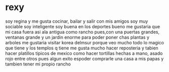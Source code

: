 # rexy 
soy regina y me gusta cocinar, bailar y salir con mis amigos 
soy muy sociable 
soy inteligente 
soy buena en los deportes 
bueno me gustaria que mi casa fuera asi ala antigua como rancho pues,con una puertas grandes, ventanas grande y un jardin enorme para poder poner chas plantas y arboles 
me gustaria visitar korea delmsur porque veo mucho todo lo magico que tiene y los templos q tiene 
me gusta mucho hacer reposteria y tabien hacer platillos tipicos de mexico como hacer tortillas hechas a mano, asado rojo entre otros
pues algun exito espoder comprarle una casa a mis papas y tambien tener mi propio rancho

